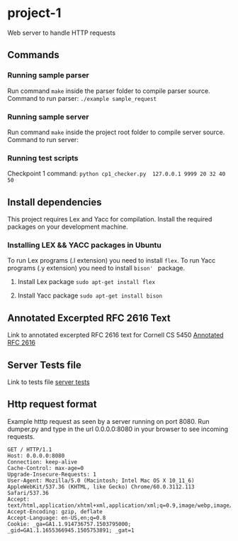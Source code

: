 # project-1
Web server to handle HTTP requests

## Commands
### Running sample parser
Run command ``` make ``` inside the parser folder to compile parser source.
Command to run parser: ``` ./example sample_request  ```

### Running sample server
Run command ``` make ``` inside the project root  folder to compile server source.
Command to run server: ``` ```

### Running test scripts
Checkpoint 1 command: ``` python cp1_checker.py  127.0.0.1 9999 20 32 40  50 ```


## Install dependencies 
This project requires Lex and Yacc for compilation. Install the required packages on your development machine.

### Installing LEX && YACC packages in Ubuntu
To run Lex programs (.l extension) you need to install ```flex```. To run Yacc programs (.y extension) you need to install ```bison' ``` package.

1. Install Lex package
 ``` sudo apt-get install flex ```

2. Install Yacc package
``` sudo apt-get install bison ```

## Annotated Excerpted RFC 2616 Text
Link to annotated excerpted RFC 2616 text for Cornell CS 5450 [Annotated RFC 2616 ](./RFC-2616.md)

## Server Tests file
Link to tests file [server tests](./tests.md)

## Http request format 
Example htttp request as seen by a server running on port 8080. Run dumper.py and type in the url 0.0.0.0:8080 in your browser to see incoming requests.

```
GET / HTTP/1.1
Host: 0.0.0.0:8080
Connection: keep-alive
Cache-Control: max-age=0
Upgrade-Insecure-Requests: 1
User-Agent: Mozilla/5.0 (Macintosh; Intel Mac OS X 10_11_6) AppleWebKit/537.36 (KHTML, like Gecko) Chrome/60.0.3112.113 Safari/537.36
Accept: text/html,application/xhtml+xml,application/xml;q=0.9,image/webp,image/apng,*/*;q=0.8
Accept-Encoding: gzip, deflate
Accept-Language: en-US,en;q=0.8
Cookie: _ga=GA1.1.914736757.1503795000; _gid=GA1.1.1655366945.1505753891; _gat=1

```
